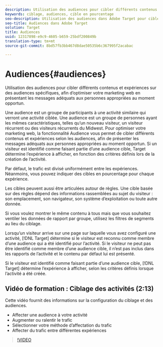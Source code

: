 ```yaml
---
description: Utilisation des audiences pour cibler différents contenus et expériences sur des audiences spécifiques, afin d’optimiser votre marketing web en présentant les messages adéquats aux personnes appropriées au moment opportun.
keywords: ciblage, audiences, cible en pourcentage
seo-description: Utilisation des audiences dans Adobe Target pour cibler différents contenus et expériences sur des audiences spécifiques, afin d’optimiser votre marketing web en présentant les messages adéquats aux personnes appropriées au moment opportun.
seo-title: Audiences dans Adobe Target
solution: Target
title: Audiences
uuid: 12317898-e9c9-4605-b659-25bdf200849b
translation-type: tm+mt
source-git-commit: 8bd57fb3bb467d8dae50535b6c367995f2acabac

---
```



# Audiences{#audiences}

Utilisation des audiences pour cibler différents contenus et expériences sur des audiences spécifiques, afin d’optimiser votre marketing web en présentant les messages adéquats aux personnes appropriées au moment opportun.

Une audience est un groupe de participants à une activité similaire qui verront une activité ciblée.  Une audience est un groupe de personnes ayant les mêmes caractéristiques, telles qu’un nouveau visiteur, un visiteur récurrent ou des visiteurs récurrents du Midwest. Pour optimiser votre marketing web, la fonctionnalité Audience vous permet de cibler différents contenus et expériences selon les audiences, afin de présenter les messages adéquats aux personnes appropriées au moment opportun. Si un visiteur est identifié comme faisant partie d’une audience cible, Target détermine l’expérience à afficher, en fonction des critères définis lors de la création de l’activité.

Par défaut, le trafic est divisé uniformément entre les expériences. Néanmoins, vous pouvez indiquer des cibles en pourcentage pour chaque expérience.

Les cibles peuvent aussi être articulées autour de règles. Une cible basée sur des règles dépend des informations rassemblées au sujet du visiteur : son emplacement, son navigateur, son système d’exploitation ou toute autre donnée.

Si vous voulez montrer le même contenu à tous mais que vous souhaitez ventiler les données de rapport par groupe, utilisez les filtres de segments au lieu du ciblage.

Lorsqu’un visiteur arrive sur une page sur laquelle vous avez configuré une activité, [!DNL Target] détermine si le visiteur est reconnu comme membre d’une audience qui a été identifié pour l’activité. Si le visiteur ne peut pas être identifié comme membre d’une audience cible, il n’est pas inclus dans les rapports de l’activité et le contenu par défaut lui est présenté.

Si le visiteur est identifié comme faisant partie d’une audience cible, [!DNL Target] détermine l’expérience à afficher, selon les critères définis lorsque l’activité a été créée.

## Vidéo de formation : Ciblage des activités (2:13)

Cette vidéo fournit des informations sur la configuration du ciblage et des audiences.

* Affecter une audience à votre activité
* Augmenter ou ralentir le trafic
* Sélectionner votre méthode d’affectation du trafic
* Affecter du trafic entre différentes expériences

>[!VIDEO](https://video.tv.adobe.com/v/17385?captions=fre_fr)
